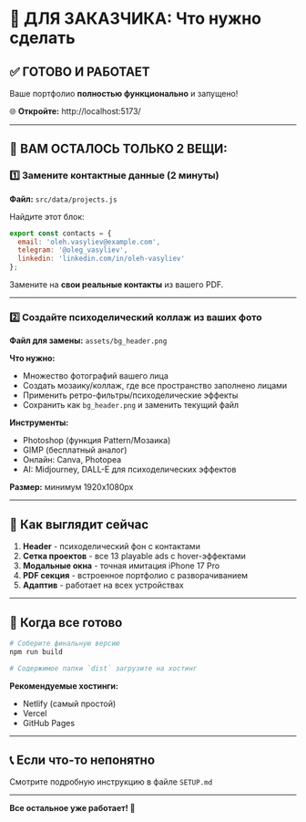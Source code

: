 # 🎯 ДЛЯ ЗАКАЗЧИКА: Что нужно сделать

## ✅ ГОТОВО И РАБОТАЕТ

Ваше портфолио **полностью функционально** и запущено!

🌐 **Откройте:** http://localhost:5173/

---

## 📝 ВАМ ОСТАЛОСЬ ТОЛЬКО 2 ВЕЩИ:

### 1️⃣ Замените контактные данные (2 минуты)

**Файл:** `src/data/projects.js`

Найдите этот блок:
```javascript
export const contacts = {
  email: 'oleh.vasyliev@example.com',
  telegram: '@oleg_vasyliev',
  linkedin: 'linkedin.com/in/oleh-vasyliev'
};
```

Замените на **свои реальные контакты** из вашего PDF.

---

### 2️⃣ Создайте психоделический коллаж из ваших фото

**Файл для замены:** `assets/bg_header.png`

**Что нужно:**
- Множество фотографий вашего лица
- Создать мозаику/коллаж, где все пространство заполнено лицами
- Применить ретро-фильтры/психоделические эффекты
- Сохранить как `bg_header.png` и заменить текущий файл

**Инструменты:**
- Photoshop (функция Pattern/Мозаика)
- GIMP (бесплатный аналог)
- Онлайн: Canva, Photopea
- AI: Midjourney, DALL-E для психоделических эффектов

**Размер:** минимум 1920x1080px

---

## 🎨 Как выглядит сейчас

1. **Header** - психоделический фон с контактами
2. **Сетка проектов** - все 13 playable ads с hover-эффектами
3. **Модальные окна** - точная имитация iPhone 17 Pro
4. **PDF секция** - встроенное портфолио с разворачиванием
5. **Адаптив** - работает на всех устройствах

---

## 🚀 Когда все готово

```bash
# Соберите финальную версию
npm run build

# Содержимое папки `dist` загрузите на хостинг
```

**Рекомендуемые хостинги:**
- Netlify (самый простой)
- Vercel
- GitHub Pages

---

## 📞 Если что-то непонятно

Смотрите подробную инструкцию в файле `SETUP.md`

---

**Все остальное уже работает! 🎉**

